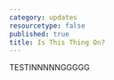 ```yaml
---
category: updates
resourcetype: false
published: true
title: Is This Thing On?
---
```

TESTINNNNNGGGGG
